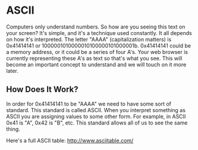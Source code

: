 # ASCII
Computers only understand numbers. So how are you seeing this text on your screen? It's simple, and it's a technique used constantly. It all depends on how it's interpreted. The letter "AAAA" (capitalization matters) is 0x41414141 or 1000001010000010100000101000001b. 0x41414141 could be a memory address, or it could be a series of four A's. Your web browser is currently representing these A's as text so that's what you see. This will become an important concept to understand and we will touch on it more later.

## How Does It Work?
In order for 0x41414141 to be "AAAA" we need to have some sort of standard. This standard is called ASCII. When you interpret something as ASCII you are assigning values to some other form. For example, in ASCII 0x41 is "A", 0x42 is "B", etc. This standard allows all of us to see the same thing.

Here's a full ASCII table: http://www.asciitable.com/